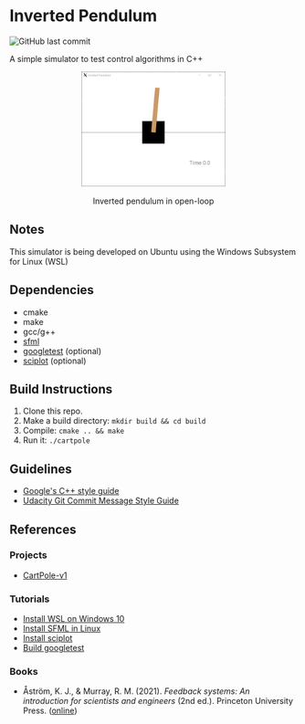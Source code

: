 # Inverted Pendulum
![GitHub last commit](https://img.shields.io/github/last-commit/jasleon/Inverted-Pendulum)

A simple simulator to test control algorithms in C++

<p align="center">
  <img src="img/carpole-free.gif" width=50% height=50%/>
</p>
<p align="center">
    Inverted pendulum in open-loop
</p>

## Notes
This simulator is being developed on Ubuntu using the Windows Subsystem for Linux (WSL)

## Dependencies
- cmake
- make
- gcc/g++
- [sfml](https://www.sfml-dev.org/)
- [googletest](https://github.com/google/googletest) (optional)
- [sciplot](https://github.com/sciplot/sciplot) (optional)

## Build Instructions
1. Clone this repo.
2. Make a build directory: `mkdir build && cd build`
3. Compile: `cmake .. && make`
4. Run it: `./cartpole`

## Guidelines
- [Google's C++ style guide](https://google.github.io/styleguide/cppguide.html)
- [Udacity Git Commit Message Style Guide](http://udacity.github.io/git-styleguide/)

## References
### Projects
- [CartPole-v1](https://gym.openai.com/envs/CartPole-v1/)
### Tutorials
- [Install WSL on Windows 10](https://www.howtogeek.com/249966/how-to-install-and-use-the-linux-bash-shell-on-windows-10/)
- [Install SFML in Linux](https://www.sfml-dev.org/tutorials/2.5/start-linux.php)
- [Install sciplot](https://sciplot.github.io/installation/)
- [Build googletest](https://github.com/google/googletest/blob/master/googletest/README.md)
### Books
- Åström, K. J., & Murray, R. M. (2021). *Feedback systems: An introduction for scientists and engineers* (2nd ed.). Princeton University Press. ([online](https://fbswiki.org/wiki/index.php/Feedback_Systems:_An_Introduction_for_Scientists_and_Engineers))